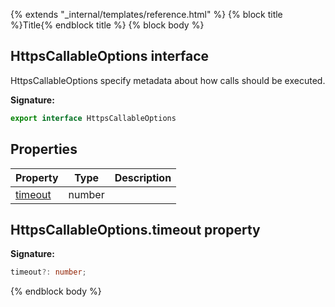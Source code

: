 {% extends "_internal/templates/reference.html" %}
{% block title %}Title{% endblock title %}
{% block body %}

## HttpsCallableOptions interface

HttpsCallableOptions specify metadata about how calls should be executed.

<b>Signature:</b>

```typescript
export interface HttpsCallableOptions 
```

## Properties

|  Property | Type | Description |
|  --- | --- | --- |
|  [timeout](./functions-types.httpscallableoptions.md#httpscallableoptionstimeout_property) | number |  |

## HttpsCallableOptions.timeout property

<b>Signature:</b>

```typescript
timeout?: number;
```
{% endblock body %}
